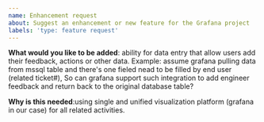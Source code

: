 ```yaml
---
name: Enhancement request
about: Suggest an enhancement or new feature for the Grafana project
labels: 'type: feature request'
---
```


<!-- Please only use this template for submitting feature requests -->

**What would you like to be added**: ability for data entry that allow users add their feedback, actions or other data.
Example: assume grafana pulling data from mssql table and there's one fieled nead to be filled by end user (related ticket#), 
So can grafana support such integration to add engineer feedback and return back to the original database table? 

**Why is this needed**:using single and unified visualization platform (grafana in our case) for all related activities. 
